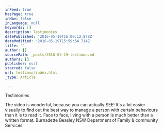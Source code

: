```yaml
---
inFeed: true
hasPage: true
inNav: false
inLanguage: null
keywords: []
description: Testimonies
datePublished: '2016-05-19T16:00:12.878Z'
dateModified: '2016-05-19T15:59:54.714Z'
title: ''
author: []
sourcePath: _posts/2016-05-19-testimon.md
authors: []
publisher: null
starred: false
url: testimon/index.html
_type: Article

---
```

Testimonies

The video is wonderful, because you can actually SEE! It's a lot easier visually to find out the best way to manage a person with certain behaviours than it is to read it. Face to face, living with a person is much better than a written format. Burnadette Beasley NSW Department of Family & community Services